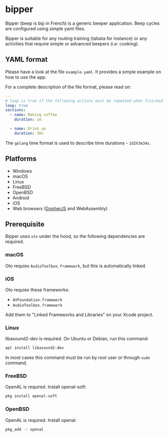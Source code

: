 # bipper
Bipper (beep is bip in French) is a generic beeper application. Beep cycles are configured
using simple yaml files.

Bipper is suitable for any routing training (tabata for instance) or any activities that require
simple or advanced beepers (i.e: cooking).

## YAML format
Please have a look at the file `example.yaml`. It provides a simple example on how to use the app.

For a complete description of the file format, please read on:
``` yaml
---
# loop is true if the following actions must be repeated when finished
loop: true
sections:
  - name: Making coffee
    duration: 1m

  - name: Drink up
    duration: 30s
```

The `golang` time format is used to describe time durations - `1d2h3m34s`.

## Platforms

* Windows
* macOS
* Linux
* FreeBSD
* OpenBSD
* Android
* iOS
* Web browsers ([GopherJS](https://github.com/gopherjs/gopherjs) and WebAssembly)

## Prerequisite

Bipper uses `oto` under the hood, so the following dependencies are required.

### macOS

Oto requies `AudioToolbox.framework`, but this is automatically linked.

### iOS

Oto requies these frameworks:

* `AVFoundation.framework`
* `AudioToolbox.framework`

Add them to "Linked Frameworks and Libraries" on your Xcode project.

### Linux

libasound2-dev is required. On Ubuntu or Debian, run this command:

```sh
apt install libasound2-dev
```

In most cases this command must be run by root user or through `sudo` command.

### FreeBSD

OpenAL is required. Install openal-soft:

```sh
pkg install openal-soft
```

### OpenBSD

OpenAL is required. Install openal:

```sh
pkg_add -r openal
```